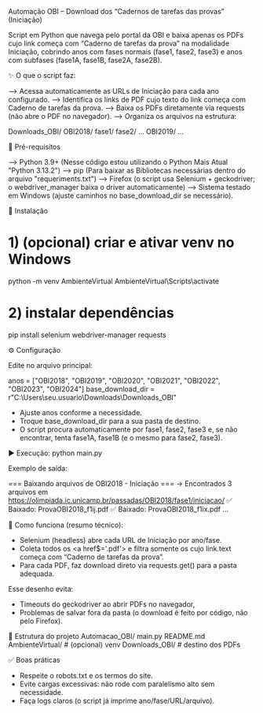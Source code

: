 Automação OBI – Download dos “Cadernos de tarefas das provas” (Iniciação)

Script em Python que navega pelo portal da OBI e baixa apenas os PDFs cujo link começa com “Caderno de tarefas da prova” 
na modalidade Iniciação, cobrindo anos com fases normais (fase1, fase2, fase3) e anos com subfases (fase1A, fase1B, fase2A, fase2B).

✨ O que o script faz:

--> Acessa automaticamente as URLs de Iniciação para cada ano configurado.
--> Identifica os links de PDF cujo texto do link começa com Caderno de tarefas da prova.
--> Baixa os PDFs diretamente via requests (não abre o PDF no navegador).
--> Organiza os arquivos na estrutura:

Downloads_OBI/
  OBI2018/
    fase1/
    fase2/
    ...
  OBI2019/
  ...

🧰 Pré-requisitos

--> Python 3.9+ (Nesse código estou utilizando o Python Mais Atual "Python 3.13.2")
--> pip (Para baixar as Bibliotecas necessárias dentro do arquivo "requeriments.txt")
--> Firefox (o script usa Selenium + geckodriver; o webdriver_manager baixa o driver automaticamente)
--> Sistema testado em Windows (ajuste caminhos no base_download_dir se necessário).

🚀 Instalação
# 1) (opcional) criar e ativar venv no Windows
python -m venv AmbienteVirtual
AmbienteVirtual\Scripts\activate

# 2) instalar dependências
pip install selenium webdriver-manager requests

⚙️ Configuração

Edite no arquivo principal:

anos = ["OBI2018", "OBI2019", "OBI2020", "OBI2021", "OBI2022", "OBI2023", "OBI2024"]
base_download_dir = r"C:\Users\seu.usuario\Downloads\Downloads_OBI"

- Ajuste anos conforme a necessidade.
- Troque base_download_dir para a sua pasta de destino.
- O script procura automaticamente por fase1, fase2, fase3 e, se não encontrar, tenta fase1A, fase1B (e o mesmo para fase2, fase3).

▶️ Execução:
python main.py

Exemplo de saída:

=== Baixando arquivos de OBI2018 - Iniciação ===
→ Encontrados 3 arquivos em https://olimpiada.ic.unicamp.br/passadas/OBI2018/fase1/iniciacao/
   ✅ Baixado: ProvaOBI2018_f1ij.pdf
   ✅ Baixado: ProvaOBI2018_f1ix.pdf
...

🧠 Como funciona (resumo técnico):

- Selenium (headless) abre cada URL de Iniciação por ano/fase.
- Coleta todos os <a href$='.pdf'> e filtra somente os cujo link.text começa com “Caderno de tarefas da prova”.
- Para cada PDF, faz download direto via requests.get() para a pasta adequada.

Esse desenho evita:
- Timeouts do geckodriver ao abrir PDFs no navegador,
- Problemas de salvar fora da pasta (o download é feito por código, não pelo Firefox).

📂 Estrutura do projeto
Automacao_OBI/
  main.py
  README.md
  AmbienteVirtual/        # (opcional) venv
  Downloads_OBI/          # destino dos PDFs

✅ Boas práticas

- Respeite o robots.txt e os termos do site.
- Evite cargas excessivas: não rode com paralelismo alto sem necessidade.
- Faça logs claros (o script já imprime ano/fase/URL/arquivo).